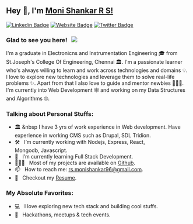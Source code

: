 ## Hey 👋, I'm [Moni Shankar R S!](https://github.com/Moni05)

[![Linkedin Badge](https://img.shields.io/badge/-LinkedIn-0e76a8?style=flat-square&logo=Linkedin&logoColor=white)](https://www.linkedin.com/in/moni-shankar-r-s/)
[![Website Badge](https://img.shields.io/badge/Website-3b5998?style=flat-square&logo=google-chrome&logoColor=white)](https://monishankar-portfolio.herokuapp.com/)
[![Twitter Badge](https://img.shields.io/badge/-Twitter-00acee?style=flat-square&logo=Twitter&logoColor=white)](https://twitter.com/MoniShankar_RS)


### Glad to see you here! &nbsp; ![](https://visitor-badge.glitch.me/badge?page_id=Moni05.Moni05&style=flat-square&color=0088cc)

I'm a graduate in Electronicns and Instrumentation Engineering 🎓 from St.Joseph's College Of Engineering, Chennai 🏛. I'm a passionate learner who's always willing to learn and work across technologies and domains 💡. I love to explore new technologies and leverage them to solve real-life problems ✨. Apart from that I also love to guide and mentor newbies 👨🏻‍💻. I'm currently into Web Development 🕸️ and working on my Data Structures and Algorithms 🤓.


### Talking about Personal Stuffs:

- :classical_building:	&nbsp I have 3 yrs of work experience in Web development. Have experience in working CMS such as Drupal, SDL Tridion.
- 🛠 &nbsp; I’m currently working with Nodejs, Express, React, <br /> Mongodb, Javascript.
- 🚀 &nbsp; I’m currently learning Full Stack Development.
- 👨🏻‍💻 &nbsp; Most of my projects are available on [Github](https://github.com/Moni05).
- 📫 &nbsp; How to reach me: rs.monishankar96@gmail.com.
- 📝 &nbsp; Checkout my [Resume](https://drive.google.com/file/d/1Zcy6LReYb4qxCWhFE5hWFYPXq5kYYFSQ/view).

### My Absolute Favorites:

- 💻 &nbsp; I love exploring new tech stack and building cool stuffs.
- 🍕 &nbsp; Hackathons, meetups & tech events.
